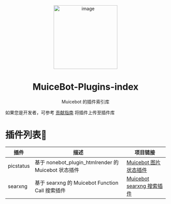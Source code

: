 <div align=center>
  <img width=200 src="https://bot.snowy.moe/logo.png" alt="image"/>
  <h1 align="center">MuiceBot-Plugins-index</h1>
  <p align="center">Muicebot 的插件索引库</p>
</div>

如果您是开发者，可参考 [贡献指南](./CONTRIBUTING.md) 将插件上传至插件库

# 插件列表🧩

| 插件                     | 描述                                                                     | 项目链接                    |
| ------------------------ | ------------------------------------------------------------------------ | -------------------------- |
| picstatus | 基于 nonebot_plugin_htmlrender 的 Muicebot 状态插件| [Muicebot 图片状态插件](https://github.com/MuikaAI/Muicebot-Plugin-Status) |
| searxng | 基于 searxng 的 Muicebot Function Call 搜索插件| [Muicebot searxng 搜索插件](https://github.com/MuikaAI/Muicebot-Plugin-Searxng) |
